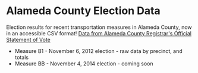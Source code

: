 Alameda County Election Data
====================

Election results for recent transportation measures in Alameda County, now in an accessible CSV format! 
[Data from Alameda County Registrar's Official Statement of Vote](http://www.co.alameda.ca.us/rov/sov.htm)

* Measure B1 - November 6, 2012 election - raw data by precinct, and totals
* Measure BB - November 4, 2014 election - coming soon
